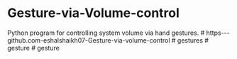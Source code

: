 # Gesture-via-Volume-control
Python program for controlling system volume via hand gestures.
#   h t t p s - - - g i t h u b . c o m - e s h a l s h a i k h 0 7 - G e s t u r e - v i a - v o l u m e - c o n t r o l  
 #   g e s t u r e s  
 #   g e s t u r e  
 #   g e s t u r e  
 